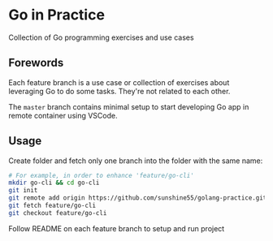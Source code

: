 # Go in Practice

Collection of Go programming exercises and use cases

## Forewords

Each feature branch is a use case or collection of exercises about leveraging Go to do some tasks. They're not related to each other.

The `master` branch contains minimal setup to start developing Go app in remote container using VSCode.

## Usage

Create folder and fetch only one branch into the folder with the same name:
```bash
# For example, in order to enhance 'feature/go-cli'
mkdir go-cli && cd go-cli
git init
git remote add origin https://github.com/sunshine55/golang-practice.git
git fetch feature/go-cli
git checkout feature/go-cli
```
Follow README on each feature branch to setup and run project